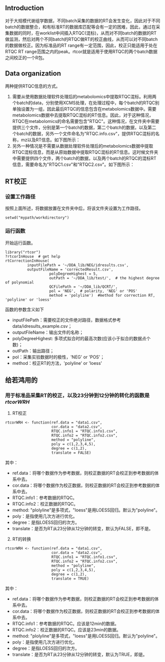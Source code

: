 
## Introduction

对于大规模代谢组学数据，不同batch采集的数据的RT会发生变化，因此对于不同batch的数据整合，和有标准RT的数据库匹配等会有一定的困难，因此，通过在采集数据的同时，在worklist中间插入RTQC(混标)，从而对不同batch的数据的RT做监测，然后对两个不同batch的RTQC做RT的校正曲线，从而可以对不同batch的数据做校正。因为标准品的RT range有一定范围，因此，校正只能适用于处在RTQC RT range范围之内的peak。rtcor就是适用于使用RTQC的两个batch数据之间校正的一个R包。

## Data organization

两种提供RTQC信息的方式。
1. 需要从使用数据处理软件处理后的metabolomics中提取RTQC混标。利用两个batch的data，分别使用XCMS处理，在处理过程中，每个batch的RTQC别单独设置为一组，因此最后RTQC的信息包含在metabolomics数据中。需要metabolomics数据中去提取RTQC混标的RT信息。因此，对于这种情况，RTQC在metabolomics的命名需要包含"RTQC"。这种情况，在文件夹中需要提供三个文件，分别是第一个batch的数据，第二个batch的数据，以及第二个batch的数据，另外一个文件命名为"RTQC.info.csv"，提供RTQC混标的名称，mz以及RT信息。如下图所示：
2. 另外一种情况是不需要从数据处理软件处理后的metabolomics数据中提取RTQC混标信息，而是从原始数据中提取RTQC混标的RT信息。这时候文件夹中需要提供四个文件，两个batch的数据，以及两个batch的RTQC的混标RT信息，需要命名为"RTQC1.csv"和"RTQC2.csv"。如下图所示：

## RT校正

### 设置工作路径
按照上面所述，将数据放置在文件夹中后，将该文件夹设置为工作路径。

```
setwd("mypath/workdirectory")
```

### 运行函数

开始运行函数。

```
library("rtcor")
?rtcorInHouse  # get help
rtCorrectionInHouse(
          inputFilePath = '~/DDA_lib/NEG/idresults.csv',
          outputFileName = 'correctedResult.csv', 
					polyDegreeHighest = 5, 
					outPath = '~/DDA_lib/test/',  # the highest degree of polynomial
					QCFilePath = '~/DDA_lib/QCRT/', 
					pol = 'NEG',  # polarity, 'NEG' or 'POS'
					method = 'polyline')  #method for correction RT, 'polyline' or 'loess'
```

函数的参数含义如下

* inputFilePath：需要校正的文件绝对路径，数据格式参考data/idresults_example.csv；
* outputFileName：输出文件的名称；
* polyDegreeHighest: 多项式拟合时的最高次数(应该小于拟合的数据点个数)；
* outPath：输出路径；
* pol：采集实验数据时的极性，'NEG' or 'POS'；
* method：校正RT的方法，'polyline' or 'loess'



## 给若鸿用的
### 用于标准品采集RT的校正，以及23分钟到12分钟的转化的函数是*rtcorWRH*

1. RT校正

```
rtcorWRH <- function(ref.data = "data1.csv",
                     cor.data = "data2.csv",
                     RTQC.info1 = "RTQC.info1.csv",
                     RTQC.info2 = "RTQC.info2.csv",
                     method = "polyline",
                     poly = c(1,2,3,4,5),
                     degree = c(1,2),
                     translate = FALSE)
```

其中：
* ref.data：将哪个数据作为参考数据，则校正数据的RT会校正到参考数据的体系中去。
* cor.data：将哪个数据作为校正数据，则校正数据的RT会校正到参考数据的体系中去。
* RTQC.info1：参考数据的RTQC。
* RTQC.info2：校正数据的RTQC。
* method: "plolyline"是多项式，"loess"是用LOESS回归。默认为"polyline"。
* poly：是指使用几次方进行优化。
* degree：是指LOESS回归的次方。
* translate：是否为RT从23分钟从12分钟的转变，默认为FALSE，即不是。

2. RT的转换
```
rtcorWRH <- function(ref.data = "data1.csv",
                     cor.data = "data2.csv",
                     RTQC.info1 = "RTQC.info1.csv",
                     RTQC.info2 = "RTQC.info2.csv",
                     method = "polyline",
                     poly = c(1,2,3,4,5),
                     degree = c(1,2),
                     translate = TRUE)
```

其中：
* ref.data：将哪个数据作为参考数据，则校正数据的RT会校正到参考数据的体系中去。
* cor.data：将哪个数据作为校正数据，则校正数据的RT会校正到参考数据的体系中去。
* RTQC.info1：参考数据的RTQC。应该是12min的数据。
* RTQC.info2：校正数据的RTQC。应该是23min的数据。
* method: "plolyline"是多项式，"loess"是用LOESS回归。默认为"polyline"。
* poly：是指使用几次方进行优化。
* degree：是指LOESS回归的次方。
* translate：是否为RT从23分钟从12分钟的转变，默认为TRUE，即是。
